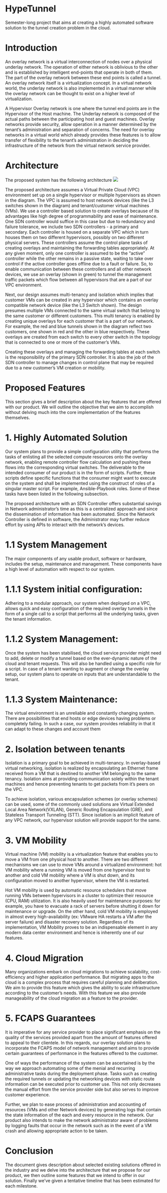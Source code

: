 # HypeTunnel
Semester-long project that aims at creating a highly automated software solution to the tunnel creation problem in the cloud.

# Introduction
An overlay network is a virtual interconnection of nodes over a physical underlay network. The operation of either network is oblivious to the other and is established by intelligent end-points that operate in both of them. The part of the overlay network between these end points is called a tunnel. An overlay network itself is a virtualization concept. In a virtual network world, the underlay network is also implemented in a virtual manner while the overlay network can be thought to exist on a higher level of virtualization.

A Hypervisor Overlay network is one where the tunnel end points are in the Hypervisor of the Host machine. The Underlay network is composed of the actual paths between the participating host and guest machines. Overlay networks provide security, allow operation in a manner determined by the tenant’s administration and separation of concerns. The need for overlay networks in a virtual world which already provides these features is to allow transfer of flexibility to the tenant’s administration in deciding the infrastructure of the network from the virtual network service provider.

# Architecture
The proposed system has the following architecture
![](https://github.com/kmedidi/HypeTunnel/blob/master/images/FinalArch.png)

The proposed architecture assumes a Virtual Private Cloud (VPC) environment set up on a single hypervisor or multiple hypervisors as shown in the diagram. The VPC is assumed to host network devices (like the L3 switches shown in the diagram) and tenant/customer virtual machines (VMs). We use a controller based solution to create overlays because of its advantages like high degree of programmability and ease of maintenance. One SDN controller would suffice in this case but due to redundancy and failure tolerance, we include two SDN controllers - a primary and secondary. Each controller is housed on a separate VPC which in turn houses them on two different hypervisors, possibly on two different physical servers. These controllers assume the control plane tasks of creating overlays and maintaining the forwarding tables appropriately. At any given moment, only one controller is assumed to be the “active” controller while the other remains in a passive state, waiting to take over control if the active controller goes offline due to a fault or failure. So, to enable communication between these controllers and all other network devices, we use an overlay (shown in green) to tunnel the management traffic packets which flow between all hypervisors that are a part of our VPC environment.

Next, our design assumes multi-tenancy and isolation which implies that customer VMs can be created in any hypervisor which contains an overlay compatible network device (like the L3 Switch shown). The design presumes multiple VMs connected to the same virtual switch that belong to the same customer or different customers. This multi tenancy is enabled by creating unique overlays for each customer that is a part of our network. For example, the red and blue tunnels shown in the diagram reflect two customers, one shown in red and the other in blue respectively. These overlays are created from each switch to every other switch in the topology that is connected to one or more of the customer’s VMs. 

Creating these overlays and managing the forwarding tables at each switch is the responsibility of the primary SDN controller. It is also the job of the SDN controller to manage changes in control plane that may be required due to a new customer’s VM creation or mobility.

# Proposed Features
This section gives a brief description about the key features that are offered with our product. We will outline the objective that we aim to accomplish without delving much into the core implementation of the features themselves.

# 1. Highly Automated Solution
Our system plans to provide a simple configuration utility that performs the tasks of enlisting all the selected compute resources onto the overlay network, enabling remote controller flow calculation and pushing these flows into the corresponding virtual switches. The deliverable to the intended consumer of our product is in the form of scripts. Further, these scripts define specific functions that the consumer might want to execute on the system and shall be implemented using the construct of roles of a singular master script. For example, Ansible-Playbook roles.  Some of these tasks have been listed in the following subsection.

The proposed architecture with an SDN Controller offers substantial savings in Network administrator’s time as this is a centralized approach and since the dissemination of information has been automated. Since the Network Controller is defined in software, the Administrator may further reduce effort by using APIs to interact with the network’s devices.

# 1.1 System Management
The major components of any usable product, software or hardware, includes the setup, maintenance and management. These components have a high level of automation with respect to our system.

# 1.1.1 System initial configuration: 
Adhering to a modular approach, our system when deployed on a VPC, allows quick and easy configuration of the required overlay tunnels in the form of a single call to a script that performs all the underlying tasks, given the tenant information.

# 1.1.2 System Management: 
Once the system has been stabilised, the cloud service provider might need to add, delete or modify a tunnel based on the ever-dynamic nature of the cloud and tenant requests. This will also be handled using a specific role for a script. In case of a tenant wanting to augment or change the overlay setup, our system plans to operate on inputs that are understandable to the tenant.

# 1.1.3 System Maintenance: 
The virtual environment is an unreliable and constantly changing system. There are possibilities that end hosts or edge devices having problems or completely failing. In such a case, our system provides reliability in that it can adapt to these changes and account them

# 2. Isolation between tenants
Isolation is a primary goal to be achieved in multi-tenancy. In overlay-based virtual networking, isolation is realized by encapsulating an Ethernet frame received from a VM that is destined to another VM belonging to the same tenancy. Isolation aims at providing communication solely within the tenant machines and hence preventing tenants to get packets from it’s peers on the VPC.

To achieve isolation, various encapsulation schemes (or overlay schemes) can be used, some of the commonly used solutions are Virtual Extended Local Area Network(VXLAN), Generic Routing Encapsulation (GRE), and Stateless Transport Tunneling (STT). Since isolation is an implicit feature of any VPC network, our hypervisor solution will provide support for the same.

# 3. VM Mobility
Virtual machine (VM) mobility is a virtualization feature that enables you to move a VM from one physical host to another. There are two different mechanisms we can use to move VMs around a virtualized environment: hot VM mobility where a running VM is moved from one hypervisor host to another and cold VM mobility where a VM is shut down, and its configuration moved to another hypervisor, where the VM is restarted. 

Hot VM mobility is used by automatic resource schedulers that move running VMs between hypervisors in a cluster to optimize their resource (CPU, RAM) utilization. It is also heavily used for maintenance purposes: for example, you have to evacuate a rack of servers before shutting it down for maintenance or upgrade. On the other hand, cold VM mobility is employed in almost every high-availability (ex: VMware HA restarts a VM after the server failure) and disaster recovery solution. Regardless of its implementation, VM Mobility proves to be an indispensable element in any modern data center environment and hence is inherently one of our features.

# 4. Cloud Migration
Many organizations embark on cloud migrations to achieve scalability, cost-efficiency and higher application performance. But migrating apps to the cloud is a complex process that requires careful planning and deliberation. We aim to provide this feature which gives the ability to scale infrastructure according to the customer’s needs. With this feature we also  provide manageability of the cloud migration as a feature to the provider.

# 5. FCAPS Guarantees
It is imperative for any service provider to place significant emphasis on the quality of the services provided apart from the amount of features offered to appeal to their clientele. In this regards, our overlay solution plans to incorporate the FCAPS model of network management and aims to provide certain guarantees of performance in the features offered to the customer.

One of ways the performance of the system can be ascertained is by the way we approach automating some of the menial and recurring administrative tasks during the deployment phase. Tasks such as creating the required tunnels or updating the networking devices with static route information can be executed prior to customer use. This not only decreases the manual effort from the service provider side but also serves to improve customer experience.

Further, we plan to ease process of administration and accounting of resources (VMs and other Network devices) by generating logs that contain the state information of the each and every resource in the network. Our product also intends to make the network administrator aware of problems by logging faults that occur in the network such as in the event of a VM crash and allowing appropriate action to be taken.

# Conclusion
The document gives description about selected existing solutions offered in the industry and we delve into the architecture that we propose for our product, we then outline some features that we intend to offer in our solution. Finally we’ve given a tentative timeline that has been estimated for each milestone.

